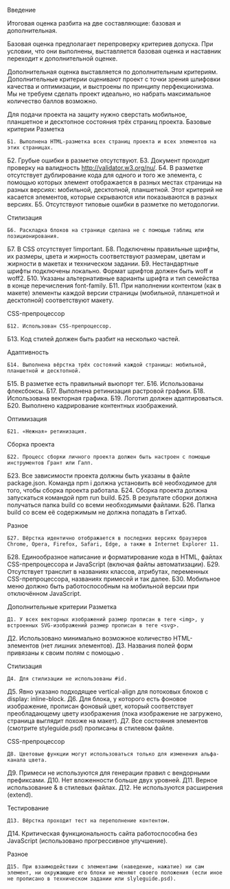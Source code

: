 Введение

Итоговая оценка разбита на две составляющие: базовая и дополнительная.

Базовая оценка предполагает перепроверку критериев допуска. При условии, что они выполнены, выставляется базовая оценка и наставник переходит к дополнительной оценке.

Дополнительная оценка выставляется по дополнительным критериям. Дополнительные критерии оценивают проект с точки зрения шлифовки качества и оптимизации, и выстроены по принципу перфекционизма. Мы не требуем сделать проект идеально, но набрать максимальное количество баллов возможно.

Для подачи проекта на защиту нужно сверстать мобильное, планшетное и десктопное состояния трёх страниц проекта.
Базовые критерии
Разметка

    Б1. Выполнена HTML-разметка всех страниц проекта и всех элементов на этих страницах.

Б2. Грубые ошибки в разметке отсутствуют.
Б3. Документ проходит проверку на валидность http://validator.w3.org/nu/.
Б4. В разметке отсутствует дублирование кода для одного и того же элемента, с помощью которых элемент отображается в разных местах страницы на разных версиях: мобильной, десктопной, планшетной. Этот критерий не касается элементов, которые скрываются или показываются в разных версиях.
Б5. Отсутствуют типовые ошибки в разметке по методологии.

Стилизация

    Б6. Раскладка блоков на странице сделана не с помощью таблиц или позиционирования.

Б7. В CSS отсутствует !important.
Б8. Подключены правильные шрифты, их размеры, цвета и жирность соответствуют размерам, цветам и жирности в макетах и техническом задании.
Б9. Нестандартные шрифты подключены локально. Формат шрифтов должен быть woff и woff2.
Б10. Указаны альтернативные варианты шрифта и тип семейства в конце перечисления font-family.
Б11. При наполнении контентом (как в макете) элементы каждой версии страницы (мобильной, планшетной и десктопной) соответствуют макету.

CSS-препроцессор

    Б12. Использован CSS-препроцессор.

Б13. Код стилей должен быть разбит на несколько частей.

Адаптивность

    Б14. Выполнена вёрстка трёх состояний каждой страницы: мобильной, планшетной и десктопной.

Б15. В разметке есть правильный вьюпорт тег.
Б16. Использованы флексбоксы.
Б17. Выполнена ретинизация растровой графики.
Б18. Использована векторная графика.
Б19. Логотип должен адаптироваться.
Б20. Выполнено кадрирование контентных изображений.

Оптимизация

    Б21. «Нежная» ретинизация.

Сборка проекта

    Б22. Процесс сборки личного проекта должен быть настроен с помощью инструментов Грант или Галп.

Б23. Все зависимости проекта должны быть указаны в файле package.json. Команда npm i должна установить всё необходимое для того, чтобы сборка проекта работала.
Б24. Сборка проекта должна запускаться командой npm run build.
Б25. В результате сборки должна получаться папка build со всеми необходимыми файлами.
Б26. Папка build со всем её содержимым не должна попадать в Гитхаб.

Разное

    Б27. Вёрстка идентично отображается в последних версиях браузеров Chrome, Opera, Firefox, Safari, Edge, а также в Internet Explorer 11.

Б28. Единообразное написание и форматирование кода в HTML, файлах CSS-препроцессора и JavaScript (включая файлы автоматизации).
Б29. Отсутствует транслит в названиях классов, атрибутах, переменных CSS-препроцессора, названиях примесей и так далее.
Б30. Мобильное меню должно быть работоспособным на мобильной версии при отключённом JavaScript.

Дополнительные критерии
Разметка

    Д1. У всех векторных изображений размер прописан в теге <img>, у встроенных SVG-изображений размер прописан в теге <svg>.

Д2. Использовано минимально возможное количество HTML-элементов (нет лишних элементов).
Д3. Названия полей форм привязаны к своим полям с помощью <label>.

Стилизация

    Д4. Для стилизации не использованы #id.

Д5. Явно указано подходящее vertical-align для потоковых блоков с display: inline-block.
Д6. Для блока, у которого есть фоновое изображение, прописан фоновый цвет, который соответствует преобладающему цвету изображения (пока изображение не загружено, страница выглядит похоже на макет).
Д7. Все состояния элементов (смотрите styleguide.psd) прописаны в стилевом файле.

CSS-препроцессор

    Д8. Цветовые функции могут использоваться только для изменения альфа-канала цвета.

Д9. Примеси не используются для генерации правил с вендорными префиксами.
Д10. Нет вложенности больше двух уровней.
Д11. Верное использование & в стилевых файлах.
Д12. Не используются расширения (extend).

Тестирование

    Д13. Вёрстка проходит тест на переполнение контентом.

Д14. Критическая функциональность сайта работоспособна без JavaScript (использовано прогрессивное улучшение).

Разное

    Д15. При взаимодействии с элементами (наведение, нажатие) ни сам элемент, ни окружающие его блоки не меняют своего положения (если иное не прописано в техническом задании или slyleguide.psd).